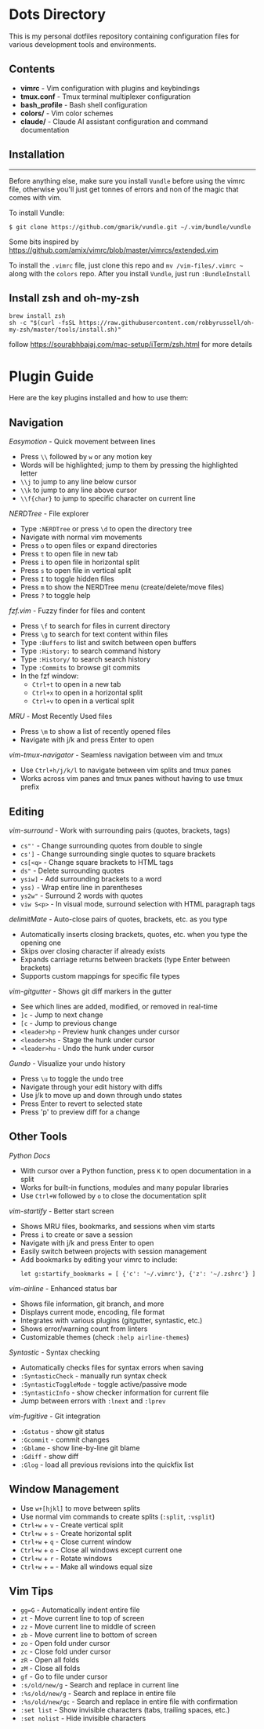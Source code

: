 # Dots Directory

This is my personal dotfiles repository containing configuration files for various development tools and environments.

## Contents

- **vimrc** - Vim configuration with plugins and keybindings
- **tmux.conf** - Tmux terminal multiplexer configuration  
- **bash_profile** - Bash shell configuration
- **colors/** - Vim color schemes
- **claude/** - Claude AI assistant configuration and command documentation

## Installation
--------

Before anything else, make sure you install `Vundle` before using the vimrc file, otherwise you'll just get tonnes of errors and non of the magic that comes with vim.

To install Vundle:
  
    $ git clone https://github.com/gmarik/vundle.git ~/.vim/bundle/vundle

Some bits inspired by https://github.com/amix/vimrc/blob/master/vimrcs/extended.vim

To install the `.vimrc` file, just clone this repo and `mv /vim-files/.vimrc ~` along with the `colors` repo.
After you install `Vundle`, just run `:BundleInstall`

## Install zsh and oh-my-zsh

```
brew install zsh
sh -c "$(curl -fsSL https://raw.githubusercontent.com/robbyrussell/oh-my-zsh/master/tools/install.sh)"
```

follow https://sourabhbajaj.com/mac-setup/iTerm/zsh.html for more details

# Plugin Guide

Here are the key plugins installed and how to use them:

## Navigation

*Easymotion* - Quick movement between lines
- Press `\\` followed by `w` or any motion key
- Words will be highlighted; jump to them by pressing the highlighted letter
- `\\j` to jump to any line below cursor
- `\\k` to jump to any line above cursor
- `\\f{char}` to jump to specific character on current line

*NERDTree* - File explorer
- Type `:NERDTree` or press `\d` to open the directory tree
- Navigate with normal vim movements
- Press `o` to open files or expand directories
- Press `t` to open file in new tab
- Press `i` to open file in horizontal split
- Press `s` to open file in vertical split
- Press `I` to toggle hidden files
- Press `m` to show the NERDTree menu (create/delete/move files)
- Press `?` to toggle help

*fzf.vim* - Fuzzy finder for files and content
- Press `\f` to search for files in current directory
- Press `\g` to search for text content within files
- Type `:Buffers` to list and switch between open buffers
- Type `:History:` to search command history
- Type `:History/` to search search history
- Type `:Commits` to browse git commits
- In the fzf window:
  - `Ctrl+t` to open in a new tab
  - `Ctrl+x` to open in a horizontal split
  - `Ctrl+v` to open in a vertical split

*MRU* - Most Recently Used files
- Press `\m` to show a list of recently opened files
- Navigate with j/k and press Enter to open

*vim-tmux-navigator* - Seamless navigation between vim and tmux
- Use `Ctrl+h/j/k/l` to navigate between vim splits and tmux panes
- Works across vim panes and tmux panes without having to use tmux prefix

## Editing

*vim-surround* - Work with surrounding pairs (quotes, brackets, tags)
- `cs"'` - Change surrounding quotes from double to single
- `cs']` - Change surrounding single quotes to square brackets
- `cs[<q>` - Change square brackets to HTML tags
- `ds"` - Delete surrounding quotes
- `ysiw]` - Add surrounding brackets to a word
- `yss)` - Wrap entire line in parentheses
- `ys2w"` - Surround 2 words with quotes
- `viw S<p>` - In visual mode, surround selection with HTML paragraph tags

*delimitMate* - Auto-close pairs of quotes, brackets, etc. as you type
- Automatically inserts closing brackets, quotes, etc. when you type the opening one
- Skips over closing character if already exists
- Expands carriage returns between brackets (type Enter between brackets)
- Supports custom mappings for specific file types

*vim-gitgutter* - Shows git diff markers in the gutter
- See which lines are added, modified, or removed in real-time
- `]c` - Jump to next change
- `[c` - Jump to previous change
- `<leader>hp` - Preview hunk changes under cursor
- `<leader>hs` - Stage the hunk under cursor
- `<leader>hu` - Undo the hunk under cursor

*Gundo* - Visualize your undo history
- Press `\u` to toggle the undo tree
- Navigate through your edit history with diffs
- Use j/k to move up and down through undo states
- Press Enter to revert to selected state
- Press 'p' to preview diff for a change

## Other Tools

*Python Docs*
- With cursor over a Python function, press `K` to open documentation in a split
- Works for built-in functions, modules and many popular libraries
- Use `Ctrl+W` followed by `o` to close the documentation split

*vim-startify* - Better start screen
- Shows MRU files, bookmarks, and sessions when vim starts
- Press `i` to create or save a session
- Navigate with j/k and press Enter to open
- Easily switch between projects with session management
- Add bookmarks by editing your vimrc to include:
  ```vim
  let g:startify_bookmarks = [ {'c': '~/.vimrc'}, {'z': '~/.zshrc'} ]
  ```

*vim-airline* - Enhanced status bar
- Shows file information, git branch, and more
- Displays current mode, encoding, file format
- Integrates with various plugins (gitgutter, syntastic, etc.)
- Shows error/warning count from linters
- Customizable themes (check `:help airline-themes`)

*Syntastic* - Syntax checking
- Automatically checks files for syntax errors when saving
- `:SyntasticCheck` - manually run syntax check
- `:SyntasticToggleMode` - toggle active/passive mode
- `:SyntasticInfo` - show checker information for current file
- Jump between errors with `:lnext` and `:lprev`

*vim-fugitive* - Git integration
- `:Gstatus` - show git status
- `:Gcommit` - commit changes
- `:Gblame` - show line-by-line git blame
- `:Gdiff` - show diff
- `:Glog` - load all previous revisions into the quickfix list

## Window Management
- Use `w+[hjkl]` to move between splits
- Use normal vim commands to create splits (`:split`, `:vsplit`)
- `Ctrl+w` + `v` - Create vertical split
- `Ctrl+w` + `s` - Create horizontal split
- `Ctrl+w` + `q` - Close current window
- `Ctrl+w` + `o` - Close all windows except current one
- `Ctrl+w` + `r` - Rotate windows
- `Ctrl+w` + `=` - Make all windows equal size

## Vim Tips
- `gg=G` - Automatically indent entire file
- `zt` - Move current line to top of screen
- `zz` - Move current line to middle of screen
- `zb` - Move current line to bottom of screen
- `zo` - Open fold under cursor
- `zc` - Close fold under cursor
- `zR` - Open all folds
- `zM` - Close all folds
- `gf` - Go to file under cursor
- `:s/old/new/g` - Search and replace in current line
- `:%s/old/new/g` - Search and replace in entire file
- `:%s/old/new/gc` - Search and replace in entire file with confirmation
- `:set list` - Show invisible characters (tabs, trailing spaces, etc.)
- `:set nolist` - Hide invisible characters


